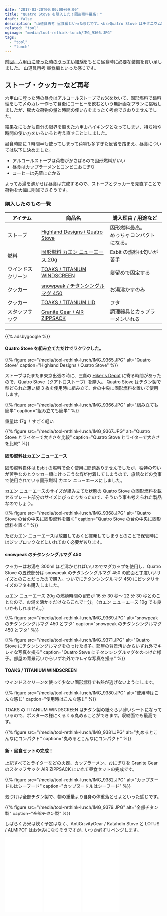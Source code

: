 ```yaml
---
date: "2017-03-20T00:00:00+09:00"
title: "Quatro Stove を購入した！固形燃料最高！"
draft: false
description: "山道具再考 昼食編といった感じです。<br>Quatro Stove はチタニウム製で軽くてコンパクトに収納できるストーブです。"
related: "tool"
ogimage: "media/tool-rethink-lunch/IMG_9366.JPG"
tags:
  - "tool"
  - "lunch"
---
```


<!--more-->

[前回、六甲山に登った時のうっすい経験](/post/first-climb/)をもとに昼食時に必要な装備を買い足しました。
山道具再考 昼食編といった感じです。

## ストーブ・クッカーなど再考

六甲山に登った時の昼食はアルコールストーブでお米を炊いて、固形燃料で鍋料理をして〆のカレー作って食後にコーヒーを飲むという無計画なプランに挑戦しましたが、膨大な荷物の量と時間の使い方をまったく考慮できおりませんでした。

結果なにもかも自分の限界を超えた六甲山ハイキングとなってしまい、持ち物や時間の使い方をいろいろと考え直すことにしました。

昼食時間に 1 時間半も使ってしまって荷物も多すぎた反省を踏まえ、昼食については以下に決めました。

- アルコールストーブは荷物がかさばるので固形燃料がいい
- 昼食はカップラーメンとコンビニおにぎり
- コーヒーは先輩にたかる

よってお湯を沸かせば昼食は完成するので、ストーブとクッカーを見直すことで荷物を大幅に削減できそうです。  

### 購入したのもの一覧

| アイテム | 商品名 | 購入理由 / 用途など |
| ------ | ------ | ------ |
| ストーブ | [Highland Designs / Quatro Stove](http://hikersdepot.jp/products/1277.html/) | 固形燃料最高。<br>めっちゃコンパクトになる。 |
| 燃料 | [固形燃料 カエン ニューエース 20g](https://www.amazon.co.jp/dp/B00U3B5Q78/) | Esbit の燃料は匂いが苦手 |
| ウインドスクリーン | [TOAKS / TITANIUM WINDSCREEN](https://www.toaksoutdoor.com/collections/accessory/products/wsc) | 髪留めで固定する |
| クッカー | [snowpeak / チタンシングルマグ 450](https://store.snowpeak.co.jp/item/10053) | お湯沸かすのみ |
| クッカー | [TOAKS / TITANIUM LID](https://www.toaksoutdoor.com/collections/accessory/products/lid-new) | フタ |
| スタッフサック | [Granite Gear / AIR ZIPPSACK](http://www.granitegear.com/air-zippsack.html) | 調理器具とカップラーメンいれる |

---

{{% adsbygoogle %}}

#### Quatro Stove を組み立てただけでワクワクした。

{{% figure src="/media/tool-rethink-lunch/IMG_9365.JPG" alt="Quatro Stove" caption="Highland Designs / Quatro Stove" %}}

ストーブはたまたま東京出張の時に、三鷹の [Hiker&#039;s Depot](http://hikersdepot.jp/) に寄る時間があったので、Quatro Stove（クアトロストーブ）を購入。
Quatro Stove はチタン製で型どられた薄い板 3 枚を使用時に組み立て、台の中央に固形燃料を置いて使用します。

{{% figure src="/media/tool-rethink-lunch/IMG_9366.JPG" alt="組み立ても簡単" caption="組み立ても簡単" %}}

重量は 17g ！すごく軽い

{{% figure src="/media/tool-rethink-lunch/IMG_9367.JPG" alt="Quatro Stove とライターで大きさを比較" caption="Quatro Stove とライターで大きさを比較" %}}

#### 固形燃料はカエン ニューエース

固形燃料自体は Esbit の燃料で全く使用に問題ありませんでしたが、独特の匂いが苦手なのとクッカー類にけっこうな煤が付着してしまうので、旅館などの食事で使用されている固形燃料 カエン ニューエースにしました。  

カエン ニューエースのサイズが組み立てた状態の Quatro Stove の固形燃料を載せるプレート部分のサイズにぴったりだったので、そういう事も考えられた製品なのでしょう。

{{% figure src="/media/tool-rethink-lunch/IMG_9368.JPG" alt="Quatro Stove の台の中央に固形燃料を置く" caption="Quatro Stove の台の中央に固形燃料を置く" %}}

ただカエン ニューエースは放置しておくと揮発してしまうとのことで保管時にはジップロックなどにいれておく必要があります。

#### snowpeak のチタンシングルマグ 450

クッカーはお湯を 300ml ほど沸かせればいいのでマグカップを使用し、Quatro Stove の五徳部分は snowpeak のチタンシングルマグ 450 の底面と丁度いいサイズとのことだったので購入。ついでにチタンシングルマグ 450 にピッタリサイズのフタも購入しました。

カエン ニューエース 20g の燃焼時間の目安が 16 分 30 秒～ 22 分 30 秒とのことなので、お湯を沸かすだけならこれで十分。（カエン ニューエース 10g でも良いかもしれません。）

{{% figure src="/media/tool-rethink-lunch/IMG_9369.JPG" alt="snowpeak のチタンシングルマグ 450 とフタ" caption="snowpeak のチタンシングルマグ 450 とフタ" %}}

{{% figure src="/media/tool-rethink-lunch/IMG_9371.JPG" alt="Quatro Stove にチタンシングルマグをのっけた様子。部屋の背景汚いからいずれ外でキレイな写真を撮る" caption="Quatro Stove にチタンシングルマグをのっけた様子。部屋の背景汚いからいずれ外でキレイな写真を撮る" %}}

#### TOAKS / TITANIUM WINDSCREEN

ウインドスクリーンを使って少ない固形燃料でも熱が逃げないようにします。

{{% figure src="/media/tool-rethink-lunch/IMG_9380.JPG" alt="使用時はこんな感じ" caption="使用時はこんな感じ" %}}

TOAKS の TITANIUM WINDSCREEN はチタン製の紙ぐらい薄いシートになっているので、ポスターの様にくるくる丸めることができます。収納面でも最高です。

{{% figure src="/media/tool-rethink-lunch/IMG_9381.JPG" alt="丸めるとこんなにコンパクト" caption="丸めるとこんなにコンパクト" %}}

#### 新・昼食セットの完成！

上記すべてとライターなどの火器、カップラーメン、おにぎりを Granite Gear のスタッフサック AIR ZIPPSACK にいれて昼食セットの完成です。

{{% figure src="/media/tool-rethink-lunch/IMG_9382.JPG" alt="カップヌードルはシーフード" caption="カップヌードルはシーフード" %}}

気づけば全部チタン製で、物の重量より自身の体重落とせよといった感じです。

{{% figure src="/media/tool-rethink-lunch/IMG_9379.JPG" alt="全部チタン製" caption="全部チタン製" %}}

しばらくお米は炊く予定はなく、AntiGravityGear / Katahdin Stove と LOTUS / ALMIPOT はお休みになりそうですが、いつか必ずリベンジします。

<iframe style="width:120px;height:240px;" marginwidth="0" marginheight="0" scrolling="no" frameborder="0" src="//rcm-fe.amazon-adsystem.com/e/cm?lt1=_blank&bc1=000000&IS2=1&bg1=FFFFFF&fc1=000000&lc1=0000FF&t=hiking-hiking-22&o=9&p=8&l=as4&m=amazon&f=ifr&ref=as_ss_li_til&asins=B00U3B5Q78&linkId=5dd392ad064d8f544c3305d3753bcb7f"></iframe>

<iframe style="width:120px;height:240px;" marginwidth="0" marginheight="0" scrolling="no" frameborder="0" src="//rcm-fe.amazon-adsystem.com/e/cm?lt1=_blank&bc1=000000&IS2=1&bg1=FFFFFF&fc1=000000&lc1=0000FF&t=hiking-hiking-22&o=9&p=8&l=as4&m=amazon&f=ifr&ref=as_ss_li_til&asins=B015WN7FPW&linkId=0a09ed3b629da182685eeed28f7da3c0"></iframe>

<iframe style="width:120px;height:240px;" marginwidth="0" marginheight="0" scrolling="no" frameborder="0" src="//rcm-fe.amazon-adsystem.com/e/cm?lt1=_blank&bc1=000000&IS2=1&bg1=FFFFFF&fc1=000000&lc1=0000FF&t=hiking-hiking-22&o=9&p=8&l=as4&m=amazon&f=ifr&ref=as_ss_li_til&asins=B003AJBHE6&linkId=7bc56b7423a8958786fedad34dec8aeb"></iframe>
